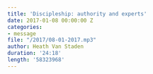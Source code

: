 ```yaml
---
title: 'Discipleship: authority and experts'
date: 2017-01-08 00:00:00 Z
categories:
- message
file: "/2017/08-01-2017.mp3"
author: Heath Van Staden
duration: '24:18'
length: '58323968'
---
```


